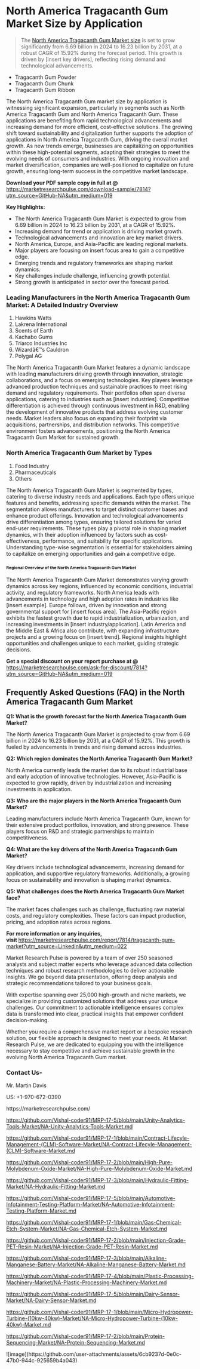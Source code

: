 <h1>North America Tragacanth Gum Market&nbsp;Size by Application</h1><blockquote><p>The <a href="https://marketresearchpulse.com/download-sample/7814?utm_source=GitHub-NA&amp;utm_medium=019">North America Tragacanth Gum Market size</a> is set to grow significantly from 6.69 billion in 2024 to 16.23 billion by 2031, at a robust CAGR of 15.92% during the forecast period. This growth is driven by [insert key drivers], reflecting rising demand and technological advancements.</p></blockquote><ul><li>Tragacanth Gum Powder<li> Tragacanth Gum Chunk<li> Tragacanth Gum Ribbon</li></ul><p>The North America Tragacanth Gum market size by application is witnessing significant expansion, particularly in segments such as North America Tragacanth Gum and North America Tragacanth Gum. These applications are benefiting from rapid technological advancements and increasing demand for more efficient, cost-effective solutions. The growing shift toward sustainability and digitalization further supports the adoption of applications in North America Tragacanth Gum, driving the overall market growth. As new trends emerge, businesses are capitalizing on opportunities within these high-potential segments, adapting their strategies to meet the evolving needs of consumers and industries. With ongoing innovation and market diversification, companies are well-positioned to capitalize on future growth, ensuring long-term success in the competitive market landscape.</p><p><strong>Download your PDF sample copy in full at @ </strong><a href="https://marketresearchpulse.com/download-sample/7814?utm_source=GitHub-NA&amp;utm_medium=019">https://marketresearchpulse.com/download-sample/7814?utm_source=GitHub-NA&amp;utm_medium=019</a></p><p><strong>Key Highlights: </strong></p><ul><li>The North America Tragacanth Gum Market is expected to grow from 6.69 billion in 2024 to 16.23 billion by 2031, at a CAGR of 15.92%.</li><li>Increasing demand for trend or application is driving market growth.</li><li>Technological advancements and innovation are key market drivers.</li><li>North America, Europe, and Asia-Pacific are leading regional markets.</li><li>Major players are focusing on insert focus area to gain a competitive edge.</li><li>Emerging trends and regulatory frameworks are shaping market dynamics.</li><li>Key challenges include challenge, influencing growth potential.</li><li>Strong growth is anticipated in sector over the forecast period.</li></ul><h3>Leading Manufacturers in the North America Tragacanth Gum Market: A Detailed Industry Overview</h3><ol><li>Hawkins Watts</li><li>Lakrena International</li><li>Scents of Earth</li><li>Kachabo Gums</li><li>Triarco Industries Inc</li><li>Wizardâ€™s Cauldron</li><li>Polygal AG</li></ol><div class="flex max-w-full flex-col flex-grow"><div class="min-h-8 text-message flex w-full flex-col items-end gap-2 whitespace-normal break-words [.text-message+&amp;]:mt-5" dir="auto" data-message-author-role="assistant" data-message-id="fd8432e4-4910-450d-b182-61b7bfb0a01f" data-message-model-slug="gpt-4o"><div class="flex w-full flex-col gap-1 empty:hidden first:pt-[3px]"><div class="markdown prose w-full break-words dark:prose-invert light"><p>The North America Tragacanth Gum Market features a dynamic landscape with leading manufacturers driving growth through innovation, strategic collaborations, and a focus on emerging technologies. Key players leverage advanced production techniques and sustainable practices to meet rising demand and regulatory requirements. Their portfolios often span diverse applications, catering to industries such as [insert industries]. Competitive differentiation is achieved through continuous investment in R&amp;D, enabling the development of innovative products that address evolving customer needs. Market leaders also focus on expanding their footprint via acquisitions, partnerships, and distribution networks. This competitive environment fosters advancements, positioning the North America Tragacanth Gum Market for sustained growth.</p></div></div></div></div><h3>North America Tragacanth Gum Market by Types</h3><ol><li>Food Industry<li> Pharmaceuticals<li> Others</li></ol><div class="flex max-w-full flex-col flex-grow"><div class="min-h-8 text-message flex w-full flex-col items-end gap-2 whitespace-normal break-words [.text-message+&amp;]:mt-5" dir="auto" data-message-author-role="assistant" data-message-id="084470be-0bb7-4664-bddf-5156b4f41249" data-message-model-slug="gpt-4o-mini"><div class="flex w-full flex-col gap-1 empty:hidden first:pt-[3px]"><div class="markdown prose w-full break-words dark:prose-invert light"><p>The North America Tragacanth Gum Market is segmented by types, catering to diverse industry needs and applications. Each type offers unique features and benefits, addressing specific demands within the market. The segmentation allows manufacturers to target distinct customer bases and enhance product offerings. Innovation and technological advancements drive differentiation among types, ensuring tailored solutions for varied end-user requirements. These types play a pivotal role in shaping market dynamics, with their adoption influenced by factors such as cost-effectiveness, performance, and suitability for specific applications. Understanding type-wise segmentation is essential for stakeholders aiming to capitalize on emerging opportunities and gain a competitive edge.</p></div></div></div></div><h3><span style="font-size: 11px;">Regional Overview of the North America Tragacanth Gum Market</span></h3><div class="flex max-w-full flex-col flex-grow"><div class="min-h-8 text-message flex w-full flex-col items-end gap-2 whitespace-normal break-words [.text-message+&amp;]:mt-5" dir="auto" data-message-author-role="assistant" data-message-id="e9038762-ce64-4e30-91c9-9bd413514231" data-message-model-slug="gpt-4o-mini"><div class="flex w-full flex-col gap-1 empty:hidden first:pt-[3px]"><div class="markdown prose w-full break-words dark:prose-invert light"><p>The North America Tragacanth Gum Market demonstrates varying growth dynamics across key regions, influenced by economic conditions, industrial activity, and regulatory frameworks. North America leads with advancements in technology and high adoption rates in industries like [insert example]. Europe follows, driven by innovation and strong governmental support for [insert focus area]. The Asia-Pacific region exhibits the fastest growth due to rapid industrialization, urbanization, and increasing investments in [insert industry/application]. Latin America and the Middle East &amp; Africa also contribute, with expanding infrastructure projects and a growing focus on [insert trend]. Regional insights highlight opportunities and challenges unique to each market, guiding strategic decisions.</p></div></div></div></div><p><strong>Get a special discount on your report purchase at @ </strong><a href="https://marketresearchpulse.com/ask-for-discount/7814?utm_source=GitHub-NA&amp;utm_medium=019">https://marketresearchpulse.com/ask-for-discount/7814?utm_source=GitHub-NA&amp;utm_medium=019</a></p><h2>Frequently Asked Questions (FAQ) in the North America Tragacanth Gum Market</h2><p><strong>Q1: What is the growth forecast for the North America Tragacanth Gum Market?</strong></p><p>The North America Tragacanth Gum Market is projected to grow from 6.69 billion in 2024 to 16.23 billion by 2031, at a CAGR of 15.92%. This growth is fueled by advancements in trends and rising demand across industries.</p><p><strong>Q2: Which region dominates the North America Tragacanth Gum Market?</strong></p><p>North America currently leads the market due to its robust industrial base and early adoption of innovative technologies. However, Asia-Pacific is expected to grow rapidly, driven by industrialization and increasing investments in application.</p><p><strong>Q3: Who are the major players in the North America Tragacanth Gum Market?</strong></p><p>Leading manufacturers include North America Tragacanth Gum, known for their extensive product portfolios, innovation, and strong presence. These players focus on R&amp;D and strategic partnerships to maintain competitiveness.</p><p><strong>Q4: What are the key drivers of the North America Tragacanth Gum Market?</strong></p><p>Key drivers include technological advancements, increasing demand for application, and supportive regulatory frameworks. Additionally, a growing focus on sustainability and innovation is shaping market dynamics.</p><p><strong>Q5: What challenges does the North America Tragacanth Gum Market face?</strong></p><p>The market faces challenges such as challenge, fluctuating raw material costs, and regulatory complexities. These factors can impact production, pricing, and adoption rates across regions.</p><p><strong>For more information or any inquiries, visit&nbsp;</strong><a href="https://marketresearchpulse.com/report/7814/tragacanth-gum-market?utm_source=Linkedin&utm_medium=022">https://marketresearchpulse.com/report/7814/tragacanth-gum-market?utm_source=Linkedin&utm_medium=022</a></p><p>Market Research Pulse is powered by a team of over 250 seasoned analysts and subject matter experts who leverage advanced data collection techniques and robust research methodologies to deliver actionable insights. We go beyond data presentation, offering deep analysis and strategic recommendations tailored to your business goals.</p><p>With expertise spanning over 25,000 high-growth and niche markets, we specialize in providing customized solutions that address your unique challenges. Our commitment to actionable intelligence ensures complex data is transformed into clear, practical insights that empower confident decision-making.</p><p>Whether you require a comprehensive market report or a bespoke research solution, our flexible approach is designed to meet your needs. At Market Research Pulse, we are dedicated to equipping you with the intelligence necessary to stay competitive and achieve sustainable growth in the evolving North America Tragacanth Gum market.</p><h3><strong>Contact Us-</strong></h3><p>Mr. Martin Davis</p><p>US: +1-970-672-0390</p><p>https://marketresearchpulse.com/</p><p><a href="https://github.com/Vishal-coder91/MRP-17-5/blob/main/Unity-Analytics-Tools-Market/NA-Unity-Analytics-Tools-Market.md">https://github.com/Vishal-coder91/MRP-17-5/blob/main/Unity-Analytics-Tools-Market/NA-Unity-Analytics-Tools-Market.md</a></p><p><a href="https://github.com/Vishal-coder91/MRP-17-1/blob/main/Contract-Lifecyle-Management-(CLM)-Software-Market/NA-Contract-Lifecyle-Management-(CLM)-Software-Market.md">https://github.com/Vishal-coder91/MRP-17-1/blob/main/Contract-Lifecyle-Management-(CLM)-Software-Market/NA-Contract-Lifecyle-Management-(CLM)-Software-Market.md</a></p><p><a href="https://github.com/Vishal-coder91/MRP-17-2/blob/main/High-Pure-Molybdenum-Oxide-Market/NA-High-Pure-Molybdenum-Oxide-Market.md">https://github.com/Vishal-coder91/MRP-17-2/blob/main/High-Pure-Molybdenum-Oxide-Market/NA-High-Pure-Molybdenum-Oxide-Market.md</a></p><p><a href="https://github.com/Vishal-coder91/MRP-17-3/blob/main/Hydraulic-Fitting-Market/NA-Hydraulic-Fitting-Market.md">https://github.com/Vishal-coder91/MRP-17-3/blob/main/Hydraulic-Fitting-Market/NA-Hydraulic-Fitting-Market.md</a></p><p><a href="https://github.com/Vishal-coder91/MRP-17-5/blob/main/Automotive-Infotainment-Testing-Platform-Market/NA-Automotive-Infotainment-Testing-Platform-Market.md">https://github.com/Vishal-coder91/MRP-17-5/blob/main/Automotive-Infotainment-Testing-Platform-Market/NA-Automotive-Infotainment-Testing-Platform-Market.md</a></p><p><a href="https://github.com/Vishal-coder91/MRP-17-1/blob/main/Gas-Chemical-Etch-System-Market/NA-Gas-Chemical-Etch-System-Market.md">https://github.com/Vishal-coder91/MRP-17-1/blob/main/Gas-Chemical-Etch-System-Market/NA-Gas-Chemical-Etch-System-Market.md</a></p><p><a href="https://github.com/Vishal-coder91/MRP-17-2/blob/main/Injection-Grade-PET-Resin-Market/NA-Injection-Grade-PET-Resin-Market.md">https://github.com/Vishal-coder91/MRP-17-2/blob/main/Injection-Grade-PET-Resin-Market/NA-Injection-Grade-PET-Resin-Market.md</a></p><p><a href="https://github.com/Vishal-coder91/MRP-17-3/blob/main/Alkaline-Manganese-Battery-Market/NA-Alkaline-Manganese-Battery-Market.md">https://github.com/Vishal-coder91/MRP-17-3/blob/main/Alkaline-Manganese-Battery-Market/NA-Alkaline-Manganese-Battery-Market.md</a></p><p><a href="https://github.com/Vishal-coder91/MRP-17-4/blob/main/Plastic-Processing-Machinery-Market/NA-Plastic-Processing-Machinery-Market.md">https://github.com/Vishal-coder91/MRP-17-4/blob/main/Plastic-Processing-Machinery-Market/NA-Plastic-Processing-Machinery-Market.md</a></p><p><a href="https://github.com/Vishal-coder91/MRP-17-5/blob/main/Dairy-Sensor-Market/NA-Dairy-Sensor-Market.md">https://github.com/Vishal-coder91/MRP-17-5/blob/main/Dairy-Sensor-Market/NA-Dairy-Sensor-Market.md</a></p><p><a href="https://github.com/Vishal-coder91/MRP-17-1/blob/main/Micro-Hydropower-Turbine-(10kw-40kw)-Market/NA-Micro-Hydropower-Turbine-(10kw-40kw)-Market.md">https://github.com/Vishal-coder91/MRP-17-1/blob/main/Micro-Hydropower-Turbine-(10kw-40kw)-Market/NA-Micro-Hydropower-Turbine-(10kw-40kw)-Market.md</a></p><p><a href="https://github.com/Vishal-coder91/MRP-17-2/blob/main/Protein-Sequencing-Market/NA-Protein-Sequencing-Market.md">https://github.com/Vishal-coder91/MRP-17-2/blob/main/Protein-Sequencing-Market/NA-Protein-Sequencing-Market.md</a></p>
![image](https://github.com/user-attachments/assets/6cb9237d-0e0c-47b0-944c-925659b4a043)
